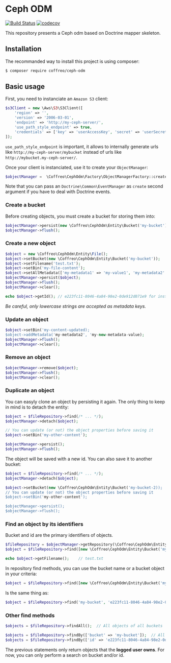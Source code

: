# Ceph ODM
[![Build Status](https://travis-ci.org/Coffreo/ceph-odm.svg?branch=master)](https://travis-ci.org/Coffreo/ceph-odm)
[![codecov](https://codecov.io/gh/Coffreo/ceph-odm/branch/master/graph/badge.svg)](https://codecov.io/gh/Coffreo/ceph-odm)

This repository presents a Ceph odm based on Doctrine mapper skeleton.

## Installation
The recommanded way to install this project is using composer:
```bash
$ composer require coffreo/ceph-odm
```

## Basic usage

First, you need to instanciate an `Amazon S3` client:
```php
$s3Client = new \Aws\S3\S3Client([
    'region' => '',
    'version' => '2006-03-01',
    'endpoint' => 'http://my-ceph-server/',
    'use_path_style_endpoint' => true,
    'credentials' => ['key' => 'userAccessKey', 'secret' => 'userSecretKey']
]);
```
`use_path_style_endpoint` is important, it allows to internally generate urls like `http://my-ceph-server/mybucket` instead of urls like `http://mybucket.my-ceph-server/`.

Once your client is instanciated, use it to create your `ObjectManager`:

```php
$objectManager =  \Coffreo\CephOdm\Factory\ObjectManagerFactory::create($s3Client);
```

Note that you can pass an `Doctrine\Common\EventManager` as `create` second argument if you have to deal with Doctrine events.

### Create a bucket
Before creating objects, you must create a bucket for storing them into:
```php
$objectManager->persist(new \Coffreo\CephOdm\Entity\Bucket('my-bucket'));
$objectManager->flush();
```

### Create a new object
```php
$object = new \Coffreo\CephOdm\Entity\File();
$object->setBucket(new \Coffreo\CephOdm\Entity\Bucket('my-bucket'));
$object->setFilename('test.txt');
$object->setBin('my-file-content');
$object->setAllMetadata(['my-metadata1' => 'my-value1', 'my-metadata2' => 'my-value2']);
$objectManager->persist($object);
$objectManager->flush();
$objectManager->clear();

echo $object->getId(); // e223fc11-8046-4a84-98e2-0de912d071e9 for instance since object is stored
```

*Be careful, only lowercase strings are accepted as metadata keys.*

### Update an object
```php
$object->setBin('my-content-updated);
$object->addMetadata('my-metadata2', 'my-new-metadata-value);
$objectManager->flush();
$objectManager->clear();
```

### Remove an object
```php
$objectManager->remove($object);
$objectManager->flush();
$objectManager->clear();
```

### Duplicate an object
You can easyly clone an object by persisting it again. The only thing to keep in mind is to detach the entity:
```php
$object = $fileRepository->find(/* ... */);
$objectManager->detach($object);

// You can update (or not) the object properties before saving it
$object->setBin('my-other-content');

$objectManager->persist();
$objectManager->flush();
```
The object will be saved with a new id. You can also save it to another bucket:
```php
$object = $fileRepository->find(/* ... */);
$objectManager->detach($object);

$object->setBucket(new \Coffreo\CephOdm\Entity\Bucket('my-bucket-2));
// You can update (or not) the object properties before saving it
$object->setBin('my-other-content');

$objectManager->persist();
$objectManager->flush();
```

### Find an object by its identifiers
Bucket and id are the primary identifiers of objects.
```php
$fileRepository = $objectManager->getRepository(\Coffreo\CephOdm\Entity\File::class);
$object = $fileRepository->find([new \Coffreo\CephOdm\Entity\Bucket('my-bucket'), 'e223fc11-8046-4a84-98e2-0de912d071e9']);

echo $object->getFilename();    // test.txt
```
In repository find methods, you can use the bucket name or a bucket object in your criteria:
```php
$object = $fileRepository->find([new \Coffreo\CephOdm\Entity\Bucket('my-bucket'), 'e223fc11-8046-4a84-98e2-0de912d071e9']);
```
Is the same thing as:
```php
$object = $fileRepository->find('my-bucket', 'e223fc11-8046-4a84-98e2-0de912d071e9']);
```

### Other find methods
```php
$objects = $fileRepository->findAll();  // All objects of all buckets

$objects = $fileRepository->findBy(['bucket' => 'my-bucket']);  // All objects of the bucket
$objects = $fileRepository->findBy(['id' => 'e223fc11-8046-4a84-98e2-0de912d071e9']); // All objects in any bucket of the given id
```
The previous statements only return objects that the **logged user owns**. For now, you can only perform a search on bucket and/or id.

